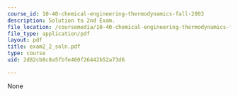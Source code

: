 ```yaml
---
course_id: 10-40-chemical-engineering-thermodynamics-fall-2003
description: Solution to 2nd Exam.
file_location: /coursemedia/10-40-chemical-engineering-thermodynamics-fall-2003/2d82cb8c8a5fbfe460f26442b52a73d6_exam2_2_soln.pdf
file_type: application/pdf
layout: pdf
title: exam2_2_soln.pdf
type: course
uid: 2d82cb8c8a5fbfe460f26442b52a73d6

---
```

None